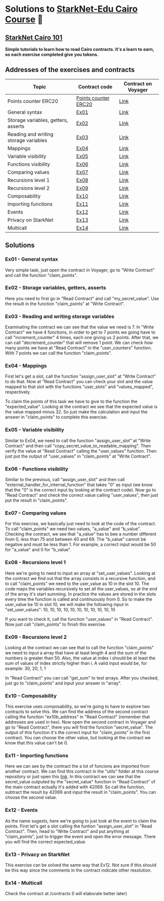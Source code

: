 # Solutions to [StarkNet-Edu Cairo Course](https://github.com/starknet-edu) 🌱

## [StarkNet Cairo 101](https://github.com/starknet-edu/starknet-cairo-101)

**Simple tutorials to learn how to read Cairo contracts. It's a learn to earn, so each exercise completed give you tokens.**

## Addresses of the exercises and contracts

| Topic                                 | Contract code                                         | Contract on Voyager                                                                                              |
| ------------------------------------- | ----------------------------------------------------- | ---------------------------------------------------------------------------------------------------------------- |
| Points counter ERC20                  | [Points counter ERC20](contracts/token/TDERC20.cairo) | [Link](https://goerli.voyager.online/contract/0x5c6b1379f1d4c8a4f5db781a706b63a885f3f9570f7863629e99e2342ac344c) |
| General syntax                        | [Ex01](contracts/ex01.cairo)                          | [Link](https://goerli.voyager.online/contract/0x29e2801df18d7333da856467c79aa3eb305724db57f386e3456f85d66cbd58b) |
| Storage variables, getters, asserts   | [Ex02](contracts/ex02.cairo)                          | [Link](https://goerli.voyager.online/contract/0x18ef3fa8b5938a0059fa35ee6a04e314281a3e64724fe094c80e3720931f83f) |
| Reading and writing storage variables | [Ex03](contracts/ex03.cairo)                          | [Link](https://goerli.voyager.online/contract/0x79275e734d50d7122ef37bb939220a44d0b1ad5d8e92be9cdb043d85ec85e24) |
| Mappings                              | [Ex04](contracts/ex04.cairo)                          | [Link](https://goerli.voyager.online/contract/0x2cca27cae57e70721d0869327cee5cb58098af4c74c7d046ce69485cd061df1) |
| Variable visibility                   | [Ex05](contracts/ex05.cairo)                          | [Link](https://goerli.voyager.online/contract/0x399a3fdd57cad7ed2193bdbb00d84553cd449abbdfb62ccd4119eae96f827ad) |
| Functions visibility                  | [Ex06](contracts/ex06.cairo)                          | [Link](https://goerli.voyager.online/contract/0x718ece7af4fb1d9c82f78b7a356910d8c2a8d47d4ac357db27e2c34c2424582)   |
| Comparing values                      | [Ex07](contracts/ex07.cairo)                          | [Link](https://goerli.voyager.online/contract/0x3a1ad1cde69c9e7b87d70d2ea910522640063ccfb4875c3e33665f6f41d354a)  |
| Recursions level 1                    | [Ex08](contracts/ex08.cairo)                          | [Link](https://goerli.voyager.online/contract/0x15fa754c386aed6f0472674559b75358cde49db8b2aba8da31697c62001146c) |
| Recursions level 2                    | [Ex09](contracts/ex09.cairo)                          | [Link](https://goerli.voyager.online/contract/0x2b9fcc1cfcb1ddf4663c8e7ac48fc87f84c91a8c2b99414c646900bf7ef5549)  |
| Composability                         | [Ex10](contracts/ex10.cairo)                          | [Link](https://goerli.voyager.online/contract/0x8415762f4b0b0f44e42ac1d103ac93c3ea94450a15bb65b99bbcc816a9388) |
| Importing functions                   | [Ex11](contracts/ex11.cairo)                          | [Link](https://goerli.voyager.online/contract/0xab5577b9be8948d89dbdba63370a3de92e72a23c4cacaea38b3a74eec3a872) |
| Events                                | [Ex12](contracts/ex12.cairo)                          | [Link](https://goerli.voyager.online/contract/0x24d15e02ddaa19d7ecd77204d35ed9bfff00a0cabc62eb3da5ba7680e44baf9) |
| Privacy on StarkNet                   | [Ex13](contracts/ex13.cairo)                          | [Link](https://goerli.voyager.online/contract/0x2bae9190076c4252289b8a8671277cef57318192cff20c736808b0c71095895) |
| Multicall                             | [Ex14](contracts/ex14.cairo)                          | [Link](https://goerli.voyager.online/contract/0xed7ddffe1370fbbc1974ab8122d1d9bd7e3da8d829ead9177ea4249b4caef1) |

## Solutions 

### Ex01 - General syntax

Very simple task, just open the contract in Voyager, go to "Write Contract" and call the function "claim_points".

### Ex02 - Storage variables, getters, asserts

Here you need to first go in "Read Contract" and call "my_secret_value". Use the result in the function "claim_points" at "Write Contract".

### Ex03 - Reading and writing storage variables

Examinating the contract we can see that the value we need is 7. In "Write Contract" we have 4 functions, in order to get to 7 points we going have to call "increment_counter" 4 times, each one giving us 2 points. After that, we can call "decrement_counter" that will remove 1 point. We can check how many points we have at "Read Contract" in the "user_counters" function. With 7 points we can call the function "claim_points".

### Ex04 - Mappings

First let's get a slot, call the function "assign_user_slot" at "Write Contract" to do that. Now at "Read Contract" you can check your slot and the value mapped to that slot with the functions "user_slots" and "values_mapped", respectively.

To claim the points of this task we have to give to the function the "expected_value". Looking at the contract we see that the expected value is the value mapped minus 32. So just make the calculation and input the answer in "claim_points" to complete this exercise.

### Ex05 - Variable visibility

Similar to Ex04, we need to call the function "assign_user_slot" at "Write Contract" and then call "copy_secret_value_to_readable_mapping". Then verify the value at "Read Contract" calling the "user_values" function. Then just put the output of "user_values" in "claim_points" at "Write Contract".

### Ex06 - Functions visibility

Similar to the previous, call "assign_user_slot" and then call "external_handler_for_internal_function" that takes "0" as input (we know that the "0" is the correct input by looking at the contract code). Now go to "Read Contract" and check the correct value calling "user_values", then just put the result in "claim_points".

### Ex07 - Comparing values

For this exercise, we basically just need to look at the code of the contract. To call "claim_points" we need two values, "a_value" and "b_value". Checking the contract, we see that "a_value" has to bee a number different from 0, less than 75 and between 40 and 69. The "b_value" cannot be negative and must be less than 1. For example, a correct input would be 50 for "a_value" and 0 for "b_value".

### Ex08 - Recursions level 1

Here we're going to need to input an array at "set_user_values". Looking at the contract we find out that the array consists in a recursive function, and to call "claim_points" we need to the user_value as 10 in the slot 10. The code maps the variables recursively to set all the user_values, so at the end of the array it's start summing. In practice the values are stored in the slots every time the function is called and continuously from 0. So to make the user_value be 10 in slot 10, we will make the following input in "set_user_values": 10, 10, 10, 10, 10, 10, 10, 10, 10, 10, 10

If you want to check it, call the function "user_values" in "Read Contract". Now just call "claim_points" to finish this exercise.

### Ex09 - Recursions level 2

Looking at the contract we can see that to call the function "claim_points" we need to input a array that have at least length 4 and the sum of the numbers is greater than 50. Also, the value at index i should be at least the sum of values of index strictly higher than i. A valid input would be, for example: 30, 20, 1, 1 

In "Read Contract" you can call "get_sum" to test arrays. After you checked, just go to "claim_points" and input your answer in "array".

### Ex10 - Composability

This exercise uses composability, so we're going to have to explore two contracts to solve this. We can find the address of the second contract calling the function "ex10b_address" in "Read Contract" (remember that addresses are used in hex). Now open the second contract in Voyager and go to "Read Contract", there you will find the function "secret_value". The output of this function it's the correct input for "claim_points" in the first contract. You can choose the other value, but looking at the contract we know that this value can't be 0. 

### Ex11 - Importing functions

Here we can see by the contract the a lot of funcions are imported from another contract. We can find this contract in the "utils" folder at this course repository or just open this [link](https://github.com/starknet-edu/starknet-cairo-101/blob/main/contracts/utils/ex11_base.cairo). In this contract we can see that the secret_value outputed by the "secret_value" function in "Read Contract" of the main contract actually it's added with 42069. So call the function, subtract the result by 42069 and input the result in "claim_points". You can choose the second value.

### Ex12 - Events

As the name sugests, here we're going to just look at the event to claim the points. First let's get a slot calling the funtion "assign_user_slot" in "Read Contract". Then, head to "Write Contract" and put anything at "claim_points", just to trigger the event and open the error message. There you will find the correct expected_value.

### Ex13 - Privacy on StarkNet

This exercise can be solved the same way that Ex12. Not sure if this should be this way since the comments in the contract indicate other resolution.

### Ex14 - Multicall

Check the contract at /contracts 
(I will elaborate better later)
